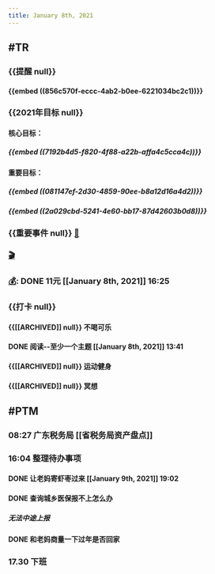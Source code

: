 ```yaml
---
title: January 8th, 2021
---
```


## #TR
### {{提醒 null}}
#### {{embed ((856c570f-eccc-4ab2-b0ee-6221034bc2c1))}}

### {{2021年目标 null}}
#### 核心目标：
##### {{embed ((7192b4d5-f820-4f88-a22b-affa4c5cca4c))}}

#### 重要目标：
##### {{embed ((081147ef-2d30-4859-90ee-b8a12d16a4d2))}}

##### {{embed ((2a029cbd-5241-4e60-bb17-87d42603b0d8))}}

### {{重要事件 null}} [🧸]([[Theday]])
#### 

### [🎬]([[PTM]]) 

### [💰]([[Bill]]): DONE  11元 [[January 8th, 2021]] 16:25

### {{打卡 null}}
#### {{[[ARCHIVED]] null}} 不喝可乐

#### DONE 阅读--至少一个主题 [[January 8th, 2021]] 13:41

#### {{[[ARCHIVED]] null}} 运动健身

#### {{[[ARCHIVED]] null}} 冥想

## #PTM
### 08:27 广东税务局 [[省税务局资产盘点]]

### 16:04 整理待办事项
#### DONE 让老妈寄虾枣过来 [[January 9th, 2021]] 19:02

#### DONE 查询城乡医保报不上怎么办
##### 无法中途上报

#### DONE 和老妈商量一下过年是否回家

### 17.30 下班
